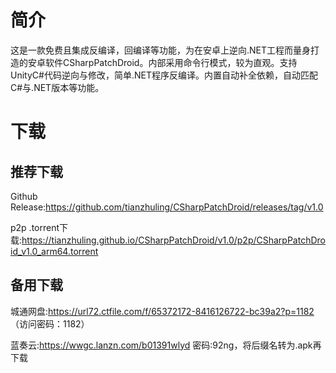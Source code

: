 # 简介
这是一款免费且集成反编译，回编译等功能，为在安卓上逆向.NET工程而量身打造的安卓软件CSharpPatchDroid。内部采用命令行模式，较为直观。支持UnityC#代码逆向与修改，简单.NET程序反编译。内置自动补全依赖，自动匹配C#与.NET版本等功能。
# 下载
## 推荐下载
Github Release:https://github.com/tianzhuling/CSharpPatchDroid/releases/tag/v1.0

p2p .torrent下载:https://tianzhuling.github.io/CSharpPatchDroid/v1.0/p2p/CSharpPatchDroid_v1.0_arm64.torrent
## 备用下载
城通网盘:https://url72.ctfile.com/f/65372172-8416126722-bc39a2?p=1182 （访问密码：1182）

蓝奏云:https://wwgc.lanzn.com/b01391wlyd
密码:92ng，将后缀名转为.apk再下载
